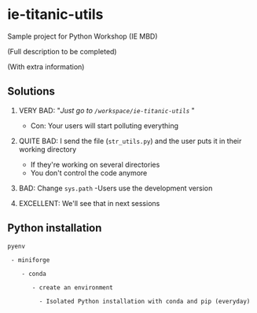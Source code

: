 # ie-titanic-utils
Sample project for Python Workshop (IE MBD)

(Full description to be completed)

(With extra information)

## Solutions

1. VERY BAD: "*Just go to `/workspace/ie-titanic-utils`* "
    - Con: Your users will start polluting everything

2. QUITE BAD: I send the file (`str_utils.py`) and the user puts it in their working directory
    - If they're working on several directories
    - You don't control the code anymore

3. BAD: Change `sys.path`
    -Users use the development version

4. EXCELLENT: We'll see that in next sessions

## Python installation

```
pyenv

 - miniforge
    
    - conda
       
       - create an environment
          
         - Isolated Python installation with conda and pip (everyday)
```